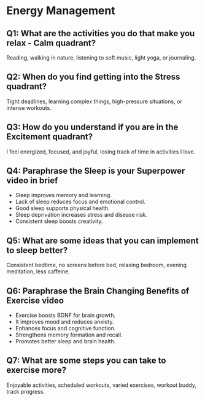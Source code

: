 # Energy Management 

## Q1: What are the activities you do that make you relax - Calm quadrant?
Reading, walking in nature, listening to soft music, light yoga, or journaling.

## Q2: When do you find getting into the Stress quadrant?
Tight deadlines, learning complex things, high-pressure situations, or intense workouts.

## Q3: How do you understand if you are in the Excitement quadrant?
I feel energized, focused, and joyful, losing track of time in activities I love.

## Q4: Paraphrase the Sleep is your Superpower video in brief
- Sleep improves memory and learning.
- Lack of sleep reduces focus and emotional control.
- Good sleep supports physical health.
- Sleep deprivation increases stress and disease risk.
- Consistent sleep boosts creativity.

## Q5: What are some ideas that you can implement to sleep better?
Consistent bedtime, no screens before bed, relaxing bedroom, evening meditation, less caffeine.

## Q6: Paraphrase the Brain Changing Benefits of Exercise video
- Exercise boosts BDNF for brain growth.
- It improves mood and reduces anxiety.
- Enhances focus and cognitive function.
- Strengthens memory formation and recall.
- Promotes better sleep and brain health.

## Q7: What are some steps you can take to exercise more?
Enjoyable activities, scheduled workouts, varied exercises, workout buddy, track progress.